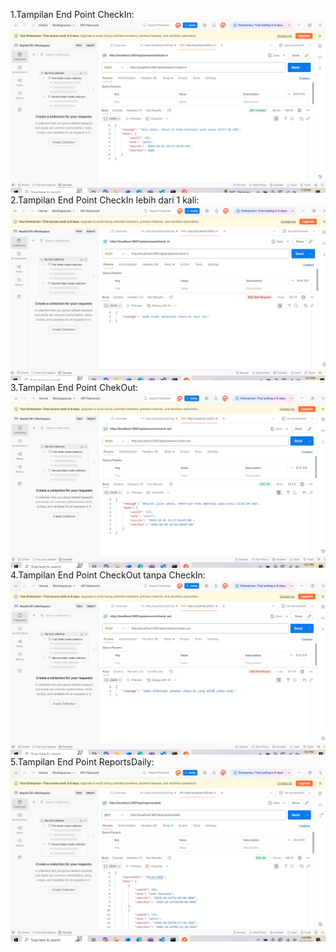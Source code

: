 1.Tampilan End Point CheckIn:
   ![Check In](ss3/checkin1.PNG)
2.Tampilan End Point CheckIn lebih dari 1 kali:
   ![Check In Lebih dari 1x](ss3/checkin2x.PNG)
3.Tampilan End Point ChekOut:
   ![Check Out](ss3/checkout.PNG)
4.Tampilan End Point CheckOut tanpa CheckIn:
   ![Check In Tanpa CheckOut](ss3/checkouttanpacheckin.PNG)
5.Tampilan End Point ReportsDaily:
   ![Reports Daily](ss3/daily.png)